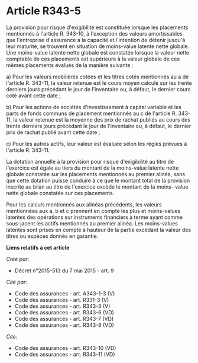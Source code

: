 # Article R343-5

La provision pour risque d'exigibilité est constituée lorsque les placements mentionnés à l'article R. 343-10, à l'exception
des valeurs amortissables que l'entreprise d'assurance a la capacité et l'intention de détenir jusqu'à leur maturité, se
trouvent en situation de moins-value latente nette globale. Une moins-value latente nette globale est constatée lorsque la
valeur nette comptable de ces placements est supérieure à la valeur globale de ces mêmes placements évalués de la manière
suivante : 

a) Pour les valeurs mobilières cotées et les titres cotés mentionnés au a de l'article R. 343-11, la valeur retenue est le
cours moyen calculé sur les trente derniers jours précédant le jour de l'inventaire ou, à défaut, le dernier cours coté avant
cette date ; 

b) Pour les actions de sociétés d'investissement à capital variable et les parts de fonds communs de placement mentionnés au
c de l'article R. 343-11, la valeur retenue est la moyenne des prix de rachat publiés au cours des trente derniers jours
précédant le jour de l'inventaire ou, à défaut, le dernier prix de rachat publié avant cette date ; 

c) Pour les autres actifs, leur valeur est évaluée selon les règles prévues à l'article R. 343-11. 

La dotation annuelle à la provision pour risque d'exigibilité au titre de l'exercice est égale au tiers du montant de la
moins-value latente nette globale constatée sur les placements mentionnés au premier alinéa, sans que cette dotation puisse
conduire à ce que le montant total de la provision inscrite au bilan au titre de l'exercice excède le montant de la moins-
value nette globale constatée sur ces placements. 

Pour les calculs mentionnés aux alinéas précédents, les valeurs mentionnées aux a, b et c prennent en compte les plus et
moins-values latentes des opérations sur instruments financiers à terme ayant comme sous-jacent les actifs mentionnés au
premier alinéa. Les moins-values latentes sont prises en compte à hauteur de la partie excédant la valeur des titres ou
espèces donnés en garantie.

**Liens relatifs à cet article**

_Créé par_:

  - Décret n°2015-513 du 7 mai 2015 - art. 9

_Cité par_:

  - Code des assurances - art. A343-1-3 (V)
  - Code des assurances - art. R331-3 (V)
  - Code des assurances - art. R343-3 (V)
  - Code des assurances - art. R343-6 (VD)
  - Code des assurances - art. R343-7 (VD)
  - Code des assurances - art. R343-8 (VD)

_Cite_:

  - Code des assurances - art. R343-10 (VD)
  - Code des assurances - art. R343-11 (VD)
